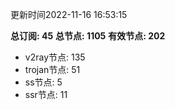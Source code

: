 更新时间2022-11-16 16:53:15

**总订阅: 45**
**总节点: 1105**
**有效节点: 202**
- v2ray节点: 135
- trojan节点: 51
- ss节点: 5
- ssr节点: 11
